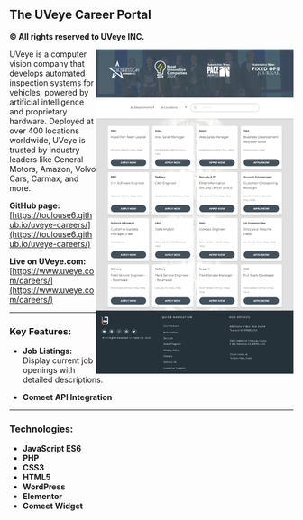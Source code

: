 ## The UVeye Career Portal
**© All rights reserved to UVeye INC.**

<img align="right" src="careers-main.png" alt="UVeye Careers" width="350">

UVeye is a computer vision company that develops automated inspection systems for vehicles, powered by artificial intelligence and proprietary hardware. Deployed at over 400 locations worldwide, UVeye is trusted by industry leaders like General Motors, Amazon, Volvo Cars, Carmax, and more.

**GitHub page:**  
[https://toulouse6.github.io/uveye-careers/](https://toulouse6.github.io/uveye-careers/)

**Live on UVeye.com:**  
[https://www.uveye.com/careers/](https://www.uveye.com/careers/)

---

### Key Features:

- **Job Listings:** Display current job openings with detailed descriptions.

- **Comeet API Integration**

---

### Technologies:

- **JavaScript ES6**  
- **PHP**  
- **CSS3**  
- **HTML5**  
- **WordPress**  
- **Elementor**  
- **Comeet Widget**
